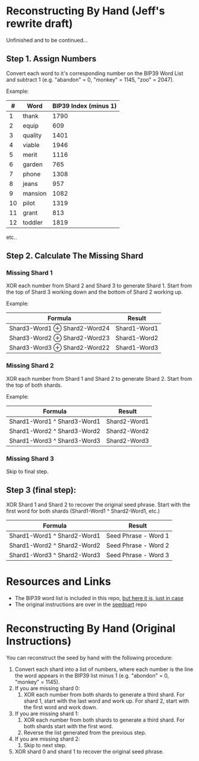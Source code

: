 # Reconstructing By Hand (Jeff's rewrite draft)
Unfinished and to be continued...

## Step 1. Assign Numbers
Convert each word to it's corresponding number on the BIP39 Word List and subtract 1 (e.g. "abandon" = 0, "monkey" = 1145, "zoo" = 2047).

Example:

| #  | Word    | BIP39 Index (minus 1) |
|----|---------|-----------------------|
| 1  | thank   | 1790                  |
| 2  | equip   | 609                   |
| 3  | quality | 1401                  |
| 4  | viable  | 1946                  |
| 5  | merit   | 1116                  |
| 6  | garden  | 765                   |
| 7  | phone   | 1308                  |
| 8  | jeans   | 957                   |
| 9  | mansion | 1082                  |
| 10 | pilot   | 1319                  |
| 11 | grant   | 813                   |
| 12 | toddler | 1819                  |
etc..


## Step 2. Calculate The Missing Shard
### Missing Shard 1
XOR each number from Shard 2 and Shard 3 to generate Shard 1. Start from the top of Shard 3 working down and the bottom of Shard 2 working up. 

Example:

| Formula                      | Result       |
|------------------------------|--------------|
| Shard3-Word1 ⊕ Shard2-Word24 | Shard1-Word1 |
| Shard3-Word2 ⊕ Shard2-Word23 | Shard1-Word2 |
| Shard3-Word3 ⊕ Shard2-Word22 | Shard1-Word3 |

### Missing Shard 2
XOR each number from Shard 1 and Shard 2 to generate Shard 2. Start from the top of both shards.
 
Example:
 
| Formula                      | Result       |
|------------------------------|--------------|
| Shard1-Word1 ^ Shard3-Word1  | Shard2-Word1 |
| Shard1-Word2 ^ Shard3-Word2  | Shard2-Word2 |
| Shard1-Word3 ^ Shard3-Word3  | Shard2-Word3 |

### Missing Shard 3
Skip to final step.

## Step 3 (final step):
XOR Shard 1 and Shard 2 to recover the original seed phrase. Start with the first word for both shards (Shard1-Word1 ^ Shard2-Word1, etc.)

|           Formula           |        Result        |
|:---------------------------:|:--------------------:|
| Shard1-Word1 ^ Shard2-Word1 | Seed Phrase - Word 1 |
| Shard1-Word2 ^ Shard2-Word2 | Seed Phrase - Word 2 |
| Shard1-Word3 ^ Shard2-Word3 | Seed Phrase - Word 3 |


# Resources and Links
  - The BIP39 word list is included in this repo, [but here it is, just in case](https://github.com/bitcoin/bips/blob/master/bip-0039/english.txt)
  - The original instructions are over in the [seedpart](https://github.com/MJL85/seedpart) repo


# Reconstructing By Hand (Original Instructions)

You can reconstruct the seed by hand with the following procedure:  
1. Convert each shard into a list of numbers, where each number is the line the word appears in the BIP39 list minus 1 (e.g. "abondon" = 0, "monkey" = 1145).
1. If you are missing shard 0:
    1. XOR each number from both shards to generate a third shard. For shard 1, start with the last word and work up. For shard 2, start with the first word and work down.
1. If you are missing shard 1:
    1. XOR each number from both shards to generate a third shard. For both shards start with the first word.
	1. Reverse the list generated from the previous step.
1. If you are missing shard 2:
    1. Skip to next step.
1. XOR shard 0 and shard 1 to recover the original seed phrase.
